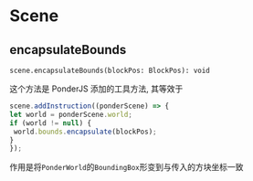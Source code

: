 # Scene

## encapsulateBounds

`scene.encapsulateBounds(blockPos: BlockPos): void`

这个方法是 PonderJS 添加的工具方法, 其等效于

```js
scene.addInstruction((ponderScene) => {
let world = ponderScene.world;
if (world != null) {
 world.bounds.encapsulate(blockPos);
}
});
```

作用是将`PonderWorld`的`BoundingBox`形变到与传入的方块坐标一致
